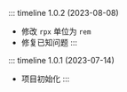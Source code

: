 ::: timeline 1.0.2 (2023-08-08)
+ 修改 `rpx` 单位为 `rem`
+ 修复已知问题
:::

::: timeline 1.0.1 (2023-07-14)
+ 项目初始化
:::